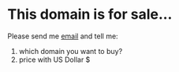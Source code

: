 # This domain is for sale...

Please send me [email][1] and tell me:

  1. which domain you want to buy?
  2. price with US Dollar $

 [1]: mailto:peer.playful0y@icloud.com
